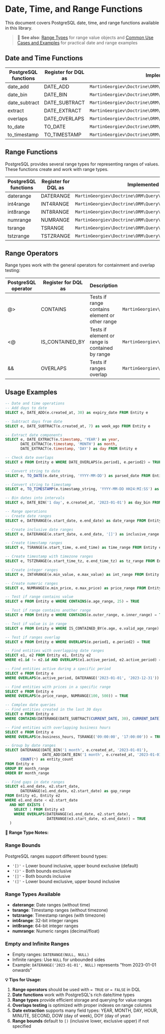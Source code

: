 # Date, Time, and Range Functions

This document covers PostgreSQL date, time, and range functions available in this library.

> 📖 **See also**: [Range Types](RANGE-TYPES.md) for range value objects and [Common Use Cases and Examples](USE-CASES-AND-EXAMPLES.md) for practical date and range examples

## Date and Time Functions

| PostgreSQL functions | Register for DQL as | Implemented by |
|---|---|---|
| date_add | DATE_ADD | `MartinGeorgiev\Doctrine\ORM\Query\AST\Functions\DateAdd` |
| date_bin | DATE_BIN | `MartinGeorgiev\Doctrine\ORM\Query\AST\Functions\DateBin` |
| date_subtract | DATE_SUBTRACT | `MartinGeorgiev\Doctrine\ORM\Query\AST\Functions\DateSubtract` |
| extract | DATE_EXTRACT | `MartinGeorgiev\Doctrine\ORM\Query\AST\Functions\DateExtract` |
| overlaps | DATE_OVERLAPS | `MartinGeorgiev\Doctrine\ORM\Query\AST\Functions\DateOverlaps` |
| to_date | TO_DATE | `MartinGeorgiev\Doctrine\ORM\Query\AST\Functions\ToDate` |
| to_timestamp | TO_TIMESTAMP | `MartinGeorgiev\Doctrine\ORM\Query\AST\Functions\ToTimestamp` |

## Range Functions

PostgreSQL provides several range types for representing ranges of values. These functions create and work with range types.

| PostgreSQL functions | Register for DQL as | Implemented by |
|---|---|---|
| daterange | DATERANGE | `MartinGeorgiev\Doctrine\ORM\Query\AST\Functions\Daterange` |
| int4range | INT4RANGE | `MartinGeorgiev\Doctrine\ORM\Query\AST\Functions\Int4range` |
| int8range | INT8RANGE | `MartinGeorgiev\Doctrine\ORM\Query\AST\Functions\Int8range` |
| numrange | NUMRANGE | `MartinGeorgiev\Doctrine\ORM\Query\AST\Functions\Numrange` |
| tsrange | TSRANGE | `MartinGeorgiev\Doctrine\ORM\Query\AST\Functions\Tsrange` |
| tstzrange | TSTZRANGE | `MartinGeorgiev\Doctrine\ORM\Query\AST\Functions\Tstzrange` |

## Range Operators

Range types work with the general operators for containment and overlap testing:

| PostgreSQL operator | Register for DQL as | Description | Implemented by |
|---|---|---|---|
| @> | CONTAINS | Tests if range contains element or other range | `MartinGeorgiev\Doctrine\ORM\Query\AST\Functions\Contains` |
| <@ | IS_CONTAINED_BY | Tests if element or range is contained by range | `MartinGeorgiev\Doctrine\ORM\Query\AST\Functions\IsContainedBy` |
| && | OVERLAPS | Tests if ranges overlap | `MartinGeorgiev\Doctrine\ORM\Query\AST\Functions\Overlaps` |

## Usage Examples

```sql
-- Date and time operations
-- Add days to date
SELECT e, DATE_ADD(e.created_at, 30) as expiry_date FROM Entity e

-- Subtract days from date
SELECT e, DATE_SUBTRACT(e.created_at, 7) as week_ago FROM Entity e

-- Extract date components
SELECT e, DATE_EXTRACT(e.timestamp, 'YEAR') as year,
       DATE_EXTRACT(e.timestamp, 'MONTH') as month,
       DATE_EXTRACT(e.timestamp, 'DAY') as day FROM Entity e

-- Check date overlaps
SELECT e FROM Entity e WHERE DATE_OVERLAPS(e.period1, e.period2) = TRUE

-- Convert string to date
SELECT e, TO_DATE(e.date_string, 'YYYY-MM-DD') as parsed_date FROM Entity e

-- Convert string to timestamp
SELECT e, TO_TIMESTAMP(e.timestamp_string, 'YYYY-MM-DD HH24:MI:SS') as parsed_timestamp FROM Entity e

-- Bin dates into intervals
SELECT e, DATE_BIN('1 day', e.created_at, '2023-01-01') as day_bin FROM Entity e

-- Range operations
-- Create date ranges
SELECT e, DATERANGE(e.start_date, e.end_date) as date_range FROM Entity e

-- Create inclusive date ranges
SELECT e, DATERANGE(e.start_date, e.end_date, '[]') as inclusive_range FROM Entity e

-- Create timestamp ranges
SELECT e, TSRANGE(e.start_time, e.end_time) as time_range FROM Entity e

-- Create timestamp with timezone ranges
SELECT e, TSTZRANGE(e.start_time_tz, e.end_time_tz) as tz_range FROM Entity e

-- Create integer ranges
SELECT e, INT4RANGE(e.min_value, e.max_value) as int_range FROM Entity e

-- Create numeric ranges
SELECT e, NUMRANGE(e.min_price, e.max_price) as price_range FROM Entity e

-- Test if range contains value
SELECT e FROM Entity e WHERE CONTAINS(e.age_range, 25) = TRUE

-- Test if range contains another range
SELECT e FROM Entity e WHERE CONTAINS(e.outer_range, e.inner_range) = TRUE

-- Test if value is in range
SELECT e FROM Entity e WHERE IS_CONTAINED_BY(e.age, e.valid_age_range) = TRUE

-- Test if ranges overlap
SELECT e FROM Entity e WHERE OVERLAPS(e.period1, e.period2) = TRUE

-- Find entities with overlapping date ranges
SELECT e1, e2 FROM Entity e1, Entity e2 
WHERE e1.id != e2.id AND OVERLAPS(e1.active_period, e2.active_period) = TRUE

-- Find entities active during a specific period
SELECT e FROM Entity e 
WHERE OVERLAPS(e.active_period, DATERANGE('2023-01-01', '2023-12-31')) = TRUE

-- Find entities with prices in a specific range
SELECT e FROM Entity e 
WHERE OVERLAPS(e.price_range, NUMRANGE(100, 500)) = TRUE

-- Complex date queries
-- Find entities created in the last 30 days
SELECT e FROM Entity e 
WHERE CONTAINS(DATERANGE(DATE_SUBTRACT(CURRENT_DATE, 30), CURRENT_DATE), e.created_at) = TRUE

-- Find entities with overlapping business hours
SELECT e FROM Entity e 
WHERE OVERLAPS(e.business_hours, TSRANGE('09:00:00', '17:00:00')) = TRUE

-- Group by date ranges
SELECT DATERANGE(DATE_BIN('1 month', e.created_at, '2023-01-01'), 
                 DATE_ADD(DATE_BIN('1 month', e.created_at, '2023-01-01'), 30)) as month_range,
       COUNT(*) as entity_count
FROM Entity e 
GROUP BY month_range
ORDER BY month_range

-- Find gaps in date ranges
SELECT e1.end_date, e2.start_date,
       DATERANGE(e1.end_date, e2.start_date) as gap_range
FROM Entity e1, Entity e2
WHERE e1.end_date < e2.start_date
  AND NOT EXISTS (
    SELECT 1 FROM Entity e3 
    WHERE OVERLAPS(DATERANGE(e1.end_date, e2.start_date), 
                   DATERANGE(e3.start_date, e3.end_date)) = TRUE
  )
```

**📝 Range Type Notes:**

### Range Bounds
PostgreSQL ranges support different bound types:
- `'[)'` - Lower bound inclusive, upper bound exclusive (default)
- `'()'` - Both bounds exclusive
- `'[]'` - Both bounds inclusive
- `'(]'` - Lower bound exclusive, upper bound inclusive

### Range Types Available
- **daterange**: Date ranges (without time)
- **tsrange**: Timestamp ranges (without timezone)
- **tstzrange**: Timestamp ranges (with timezone)
- **int4range**: 32-bit integer ranges
- **int8range**: 64-bit integer ranges
- **numrange**: Numeric ranges (decimal/float)

### Empty and Infinite Ranges
- Empty ranges: `DATERANGE(NULL, NULL)`
- Infinite ranges: Use `NULL` for unbounded sides
- Example: `DATERANGE('2023-01-01', NULL)` represents "from 2023-01-01 onwards"

**💡 Tips for Usage:**
1. **Range operators** should be used with `= TRUE` or `= FALSE` in DQL
2. **Date functions** work with PostgreSQL's rich date/time types
3. **Range types** provide efficient storage and querying for value ranges
4. **Overlaps testing** is optimized with proper indexes on range columns
5. **Date extraction** supports many field types: YEAR, MONTH, DAY, HOUR, MINUTE, SECOND, DOW (day of week), DOY (day of year)
6. **Range bounds** default to `[)` (inclusive lower, exclusive upper) if not specified
